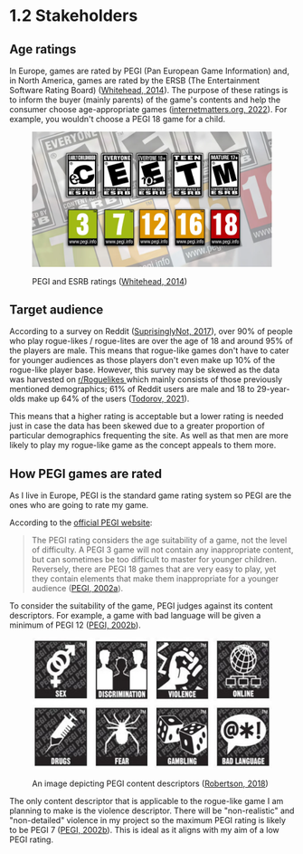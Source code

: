 # 1.2 Stakeholders

## Age ratings

In Europe, games are rated by PEGI (Pan European Game Information) and, in North America, games are rated by the ERSB (The Entertainment Software Rating Board) ([Whitehead, 2014](references.md#age-ratings)). The purpose of these ratings is to inform the buyer (mainly parents) of the game's contents and help the consumer choose age-appropriate games ([internetmatters.org, 2022](references.md#age-ratings)). For example, you wouldn't choose a PEGI 18 game for a child.

<figure><img src="../.gitbook/assets/image (4) (1) (1) (1).png" alt=""><figcaption><p>PEGI and ESRB ratings (<a href="references.md#age-ratings">Whitehead, 2014</a>)</p></figcaption></figure>

## Target audience

According to a survey on Reddit ([SuprisinglyNot, 2017](references.md#target-audience)),  over 90% of people who play rogue-likes / rogue-lites are over the age of 18 and around 95% of the players are male. This means that rogue-like games don't have to cater for younger audiences as those players don't even make up 10% of the rogue-like player base. However, this survey may be skewed as the data was harvested on [r/Roguelikes ](https://www.reddit.com/r/roguelikes/comments/6cbup3/roguelike\_gamers\_demographics\_survey/)which mainly consists of those previously mentioned demographics; 61% of Reddit users are male and 18 to 29-year-olds make up 64% of the users ([Todorov, 2021](references.md#target-audience)).

This means that a higher rating is acceptable but a lower rating is needed just in case the data has been skewed due to a greater proportion of particular demographics frequenting the site. As well as that men are more likely to play my rogue-like game as the concept appeals to them more.

## How PEGI games are rated

As I live in Europe, PEGI is the standard game rating system so PEGI are the ones who are going to rate my game.

According to the [official PEGI website](https://pegi.info/):

> The PEGI rating considers the age suitability of a game, not the level of difficulty. A PEGI 3 game will not contain any inappropriate content, but can sometimes be too difficult to master for younger children. Reversely, there are PEGI 18 games that are very easy to play, yet they contain elements that make them inappropriate for a younger audience ([PEGI, 2002a](references.md#how-pegi-games-are-rated)).

To consider the suitability of the game, PEGI judges against its content descriptors. For example, a game with bad language will be given a minimum of PEGI 12 ([PEGI, 2002b](references.md#how-pegi-games-are-rated)).

<figure><img src="../.gitbook/assets/image (1) (1) (3).png" alt=""><figcaption><p>An image depicting PEGI content descriptors (<a href="references.md#how-pegi-games-are-rated">Robertson, 2018</a>)</p></figcaption></figure>

The only content descriptor that is applicable to the rogue-like game I am planning to make is the violence descriptor. There will be "non-realistic" and "non-detailed" violence in my project so the maximum PEGI rating is likely to be PEGI 7 ([PEGI, 2002b](references.md#how-pegi-games-are-rated)). This is ideal as it aligns with my aim of a low PEGI rating.
